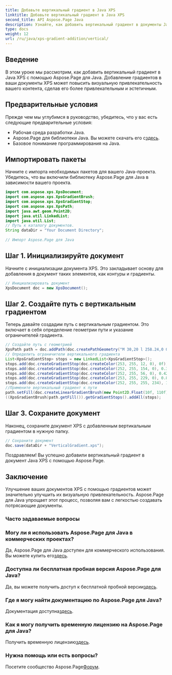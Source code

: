 ```yaml
---
title: Добавьте вертикальный градиент в Java XPS
linktitle: Добавьте вертикальный градиент в Java XPS
second_title: API Aspose.Page Java
description: Узнайте, как добавить вертикальный градиент в документы Java XPS с помощью Aspose.Page. Повышайте визуальную привлекательность без особых усилий. Пошаговая инструкция внутри.
type: docs
weight: 12
url: /ru/java/xps-gradient-addition/vertical/
---
```

## Введение
В этом уроке мы рассмотрим, как добавить вертикальный градиент в Java XPS с помощью Aspose.Page для Java. Добавление градиентов в ваши документы XPS может повысить визуальную привлекательность вашего контента, сделав его более привлекательным и эстетичным.
## Предварительные условия
Прежде чем мы углубимся в руководство, убедитесь, что у вас есть следующие предварительные условия:
- Рабочая среда разработки Java.
-  Aspose.Page для библиотеки Java. Вы можете скачать его с[здесь](https://releases.aspose.com/page/java/).
- Базовое понимание программирования на Java.
## Импортировать пакеты
Начните с импорта необходимых пакетов для вашего Java-проекта. Убедитесь, что вы включили библиотеку Aspose.Page для Java в зависимости вашего проекта.
```java
import com.aspose.xps.XpsDocument;
import com.aspose.xps.XpsGradientBrush;
import com.aspose.xps.XpsGradientStop;
import com.aspose.xps.XpsPath;
import java.awt.geom.Point2D;
import java.util.LinkedList;
import java.util.List;
// Путь к каталогу документов.
String dataDir = "Your Document Directory";
        
// Импорт Aspose.Page для Java
```
## Шаг 1. Инициализируйте документ
Начните с инициализации документа XPS. Это закладывает основу для добавления в документ таких элементов, как контуры и градиенты.
```java
// Инициализировать документ
XpsDocument doc = new XpsDocument();
```
## Шаг 2. Создайте путь с вертикальным градиентом
Теперь давайте создадим путь с вертикальным градиентом. Это включает в себя определение геометрии пути и указание ограничителей градиента.
```java
// Создайте путь с геометрией
XpsPath path = doc.addPath(doc.createPathGeometry("M 30,20 l 258.24,0 0,56.64 -258.24,0 Z"));
// Определить ограничители вертикального градиента
List<XpsGradientStop> stops = new LinkedList<XpsGradientStop>();
stops.add(doc.createGradientStop(doc.createColor(253, 255, 12, 0), 0f));
stops.add(doc.createGradientStop(doc.createColor(252, 255, 154, 0), 0.359375f));
stops.add(doc.createGradientStop(doc.createColor(252, 255, 56, 0), 0.424805f));
stops.add(doc.createGradientStop(doc.createColor(253, 255, 229, 0), 0.879883f));
stops.add(doc.createGradientStop(doc.createColor(252, 255, 255, 234), 1f));
//Примените вертикальный градиент к пути
path.setFill(doc.createLinearGradientBrush(new Point2D.Float(10f, 110f), new Point2D.Float(10f, 200f)));
((XpsGradientBrush)path.getFill()).getGradientStops().addAll(stops);
```
## Шаг 3. Сохраните документ
Наконец, сохраните документ XPS с добавленным вертикальным градиентом в нужную папку.
```java
// Сохраните документ
doc.save(dataDir + "VerticalGradient.xps");
```
Поздравляем! Вы успешно добавили вертикальный градиент в документ Java XPS с помощью Aspose.Page.
## Заключение
Улучшение ваших документов XPS с помощью градиентов может значительно улучшить их визуальную привлекательность. Aspose.Page для Java упрощает этот процесс, позволяя вам с легкостью создавать потрясающие документы.

### Часто задаваемые вопросы
### Могу ли я использовать Aspose.Page для Java в коммерческих проектах?
 Да, Aspose.Page для Java доступен для коммерческого использования. Вы можете купить его[здесь](https://purchase.aspose.com/buy).
### Доступна ли бесплатная пробная версия Aspose.Page для Java?
 Да, вы можете получить доступ к бесплатной пробной версии[здесь](https://releases.aspose.com/).
### Где я могу найти документацию по Aspose.Page для Java?
 Документация доступна[здесь](https://reference.aspose.com/page/java/).
### Как я могу получить временную лицензию на Aspose.Page для Java?
 Получить временную лицензию[здесь](https://purchase.aspose.com/temporary-license/).
### Нужна помощь или есть вопросы?
 Посетите сообщество Aspose.Page[Форум](https://forum.aspose.com/c/page/39).